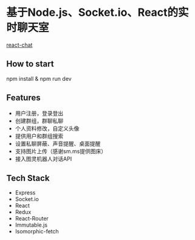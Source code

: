 # 基于Node.js、Socket.io、React的实时聊天室

[react-chat](http://minsky.me/chat)

## How to start

npm install & npm run dev

## Features

* 用户注册，登录登出
* 创建群组，群聊私聊
* 个人资料修改，自定义头像
* 提供用户和群组搜索
* 设置私聊屏蔽、声音提醒、桌面提醒
* 支持图片上传（感谢sm.ms提供图床）
* 接入图灵机器人对话API

## Tech Stack

* Express
* Socket.io
* React
* Redux
* React-Router
* Immutable.js
* Isomorphic-fetch

